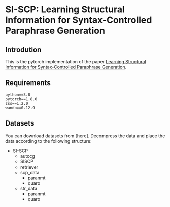 # SI-SCP: Learning Structural Information for Syntax-Controlled Paraphrase Generation
## Introdution
This is the pytorch implementation of the paper [Learning Structural Information for Syntax-Controlled Paraphrase Generation](https://aclanthology.org/2022.findings-naacl.160/).
## Requirements
```
python==3.8
pytorch==1.8.0
zss==1.2.0
wandb==0.12.9
```
## Datasets
You can download datasets from [here]. Decompress the data and place the data according to the following structure:
+ SI-SCP
  + autocg
  + SISCP
  + retriever
  + scp_data
    + paranmt
    + quaro
  + str_data
    + paranmt
    + quaro

